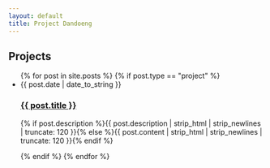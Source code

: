 ```yaml
---
layout: default
title: Project Dandoeng
---
```


<div id="articles">
  <h2>Projects</h2>
  <ul class="posts noList">
      {% for post in site.posts %}
        {% if post.type == "project" %}
          <li>
            <span class="date">{{ post.date | date_to_string }}</span>
            <h3><a href="{{ post.url }}">{{ post.title }}</a></h3>
            <p class="description">{% if post.description %}{{ post.description  | strip_html | strip_newlines | truncate: 120 }}{% else %}{{ post.content | strip_html | strip_newlines | truncate: 120 }}{% endif %}</p>
          </li>
        {% endif %}
      {% endfor %}
  </ul>
</div>